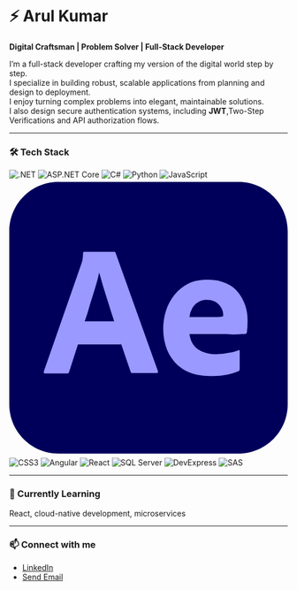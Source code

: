 
# ⚡ Arul Kumar

**Digital Craftsman | Problem Solver | Full-Stack Developer**  

I’m a full-stack developer crafting my version of the digital world step by step.  
I specialize in building robust, scalable applications from planning and design to deployment.  
I enjoy turning complex problems into elegant, maintainable solutions.  
I also design secure authentication systems, including **JWT**,Two-Step Verifications and API authorization flows. 

---

### 🛠️ Tech Stack
<p>
  <img alt=".NET" src="https://img.shields.io/badge/.NET-512BD4?style=for-the-badge&logo=.net&logoColor=white"/>
  <img alt="ASP.NET Core" src="https://img.shields.io/badge/ASP.NET_Core-512BD4?style=for-the-badge&logo=asp.net&logoColor=white"/>
  <img alt="C#" src="https://img.shields.io/badge/C%23-239120?style=for-the-badge&logo=c-sharp&logoColor=white"/>
  <img alt="Python" src="https://img.shields.io/badge/Python-3776AB?style=for-the-badge&logo=python&logoColor=white"/>
  <img alt="JavaScript" src="https://img.shields.io/badge/JavaScript-F7DF1E?style=for-the-badge&logo=javascript&logoColor=black"/>
  <svg xmlns="http://www.w3.org/2000/svg" fill="none" viewBox="0 0 100 100"><path fill="#00005B" d="M17.709 1h64.583C92.084 1 100 8.917 100 18.708v62.084c0 9.791-7.916 17.708-17.708 17.708H17.709C7.917 98.5 0 90.583 0 80.792V18.708C0 8.917 7.917 1 17.71 1"/><path fill="#99F" d="M40.167 59.333h-15.5L21.5 69.167a.73.73 0 0 1-.791.583h-7.834c-.458 0-.583-.25-.458-.75l13.417-38.458c.125-.417.25-.792.416-1.292.167-.875.25-1.792.25-2.708-.041-.209.125-.417.334-.459h10.791c.292 0 .5.125.542.334l15.208 42.5c.125.458 0 .666-.416.666H44.25c-.291.042-.583-.166-.666-.458l-3.417-10zm-13.083-8.291h10.583a59 59 0 0 0-.958-3c-.375-1.125-.75-2.334-1.125-3.584-.417-1.291-.792-2.541-1.209-3.833a90 90 0 0 1-1.125-3.708c-.333-1.167-.625-2.25-.916-3.25h-.084a51 51 0 0 1-1.416 5.375c-.625 2-1.25 4.083-1.917 6.166-.542 2.125-1.208 4.084-1.833 5.834m50.833 4.541H64.709c.166 1.292.583 2.584 1.291 3.709.75 1.125 1.792 2 3.042 2.5a13 13 0 0 0 5.333 1.041c1.459-.041 2.917-.166 4.334-.458 1.291-.167 2.541-.5 3.708-.958.208-.167.333-.084.333.333v6.375c0 .167-.041.333-.083.5a1 1 0 0 1-.292.292c-1.333.583-2.708 1-4.166 1.25a28 28 0 0 1-5.917.5c-3.167 0-5.833-.5-8-1.459-2.042-.875-3.833-2.25-5.25-3.958a15.3 15.3 0 0 1-2.875-5.458c-.583-1.959-.875-4-.875-6.084 0-2.25.333-4.458 1.042-6.625.666-2.083 1.708-4 3.125-5.708 1.375-1.667 3.083-3 5.041-3.958s4.292-1.292 6.959-1.292c2.208-.042 4.416.375 6.458 1.292a11.5 11.5 0 0 1 4.375 3.333c1.083 1.417 1.958 3 2.5 4.75.542 1.667.792 3.375.792 5.083 0 1-.042 1.875-.084 2.667-.083.792-.125 1.375-.166 1.75-.042.292-.292.542-.584.542-.25 0-.708.041-1.375.083-.666.083-1.458.125-2.416.125-.959 0-1.959-.167-3.042-.167M64.709 49.5H73.5c1.084 0 1.875 0 2.375-.042.334-.041.667-.125.959-.333v-.417c0-.541-.084-1.041-.25-1.541-.75-2.334-2.959-3.917-5.417-3.834a5.87 5.87 0 0 0-5.542 3.167 8.6 8.6 0 0 0-.916 3"/></svg>
  <img alt="CSS3" src="https://img.shields.io/badge/CSS3-1572B6?style=for-the-badge&logo=css3&logoColor=white"/>
  <img alt="Angular" src="https://img.shields.io/badge/Angular-DD0031?style=for-the-badge&logo=angular&logoColor=white"/>
  <img alt="React" src="https://img.shields.io/badge/React-61DAFB?style=for-the-badge&logo=react&logoColor=black"/>
  <img alt="SQL Server" src="https://img.shields.io/badge/SQL_Server-CC2927?style=for-the-badge&logo=microsoft-sql-server&logoColor=white"/>
   <img alt="DevExpress" src="https://img.shields.io/badge/DevExpress-FF6F00?style=for-the-badge&logo=devexpress&logoColor=white"/>
  <img alt="SAS" src="https://img.shields.io/badge/SAS-659AD2?style=for-the-badge&logo=sas&logoColor=white"/>

</p>

---

### 🌱 Currently Learning
React, cloud-native development, microservices

---

### 📫 Connect with me
- [LinkedIn](https://www.linkedin.com/in/arulkumar-m)  
- <a href="https://mail.google.com/mail/?view=cm&to=arulkumar1062000@gmail.com" target="_blank">Send Email</a>

